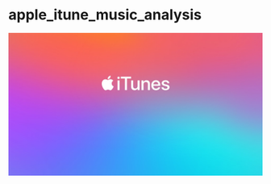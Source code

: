 # apple_itune_music_analysis

![image](https://github.com/jyoti7770/apple_itune_music_analysis/blob/main/itune%20img.jpeg)
